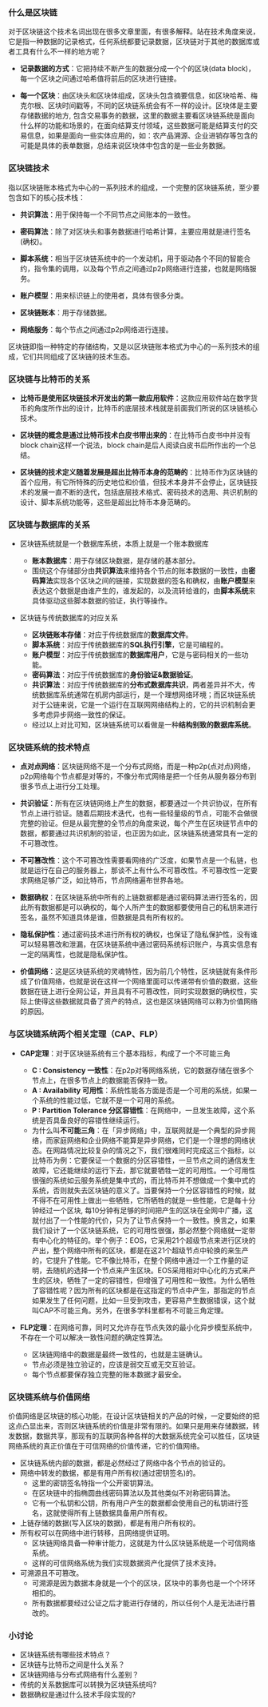 ### 什么是区块链

对于区块链这个技术名词出现在很多文章里面，有很多解释。站在技术角度来说，它是指一种数据的记录格式，任何系统都要记录数据，区块链对于其他的数据库或者工具有什么不一样的地方呢？

- **记录数据的方式**：它把持续不断产生的数据分成一个个的区块(data block)，每一个区块之间通过哈希值将前后的区块进行链接。

- **每一个区块**：由区块头和区块体组成，区块头包含摘要信息，如区块哈希、梅克尔根、区块时间戳等，不同的区块链系统会有不一样的设计。区块体是主要存储数据的地方, 包含交易事务的数据，这里的数据主要看区块链系统是面向什么样的功能和场景的，在面向结算支付领域，这些数据可能是结算支付的交易信息，如果是面向一些实体应用的，如：农产品溯源、企业进销存等包含的可能是具体的表单数据，总结来说区块体中包含的是一些业务数据。

### 区块链技术

指以区块链账本格式为中心的一系列技术的组成，一个完整的区块链系统，至少要包含如下的核心技术栈：

- **共识算法**：用于保持每一个不同节点之间账本的一致性。

- **密码算法**：除了对区块头和事务数据进行哈希计算，主要应用就是进行签名(确权)。

- **脚本系统**：相当于区块链系统中的一个发动机，用于驱动各个不同的智能合约，指令集的调用，以及每个节点之间通过p2p网络进行连接，也就是网络服务。

- **账户模型**：用来标识链上的使用者，具体有很多分类。

- **区块链账本**：用于存储数据。

- **网络服务**：每个节点之间通过p2p网络进行连接。

区块链即指一种特定的存储结构，又是以区块链账本格式为中心的一系列技术的组成，它们共同组成了区块链的技术生态。

### 区块链与比特币的关系

- **比特币是使用区块链技术开发出的第一款应用软件**：这款应用软件站在数字货币的角度所作出的设计，比特币的底层技术栈就是前面我们所说的区块链核心技术。

- **区块链的概念是通过比特币技术白皮书带出来的**：在比特币白皮书中并没有block chain这样一个说法，block chain是后人阅读白皮书后所作出的一个总结。

- **区块链的技术定义随着发展是超出比特币本身的范畴的**：比特币作为区块链的首个应用，有它所特殊的历史地位和价值，但技术本身并不会停止，区块链技术的发展一直不断的迭代，包括底层技术格式、密码技术的选用、共识机制的设计、脚本系统功能等，这些是超出比特币本身范畴的。

### 区块链与数据库的关系

- 区块链系统就是一个数据库系统，本质上就是一个账本数据库
    * **账本数据库**：用于存储区块数据，是存储的基本部分。
    * 围绕这个存储部分由**共识算法**来维持各个节点的账本数据的一致性，由**密码算法**实现各个区块之间的链接，实现数据的签名和确权，由**账户模型**来表达这个数据是由谁产生的，谁发起的，以及流转给谁的，由**脚本系统**来具体驱动这些脚本数据的验证，执行等操作。

- 区块链与传统数据库的对应关系
    * **区块链账本存储**：对应于传统数据库的**数据库文件**。
    * **脚本系统**：对应于传统数据库的**SQL执行引擎**，它是可编程的。
    * **账户模型**：对应于传统数据库的**数据库用户**，它是与密码相关的一些功能。
    * **密码算法**：对应于传统数据库的**身份验证&数据验证**。
    * **共识算法**：对应于传统数据库的**分布式数据库共识**，两者差异并不大，传统数据库系统通常在机房内部运行，是一个理想网络环境；而区块链系统对于公链来说，它是一个运行在互联网网络结构上的，它的共识机制会更多考虑异步网络一致性的保证。
    * 经过以上对比可知，区块链系统可以看做是一种**结构别致的数据库系统**。

### 区块链系统的技术特点

- **点对点网络**：区块链网络不是一个分布式网络，而是一种p2p(点对点)网络，p2p网络每个节点都是对等的，不像分布式网络是把一个任务从服务器分布到很多节点上进行分工处理。

- **共识验证**：所有在区块链网络上产生的数据，都要通过一个共识协议，在所有节点上进行验证。随着后期技术迭代，也有一些轻量级的节点，可能不会做很完整的验证。但是从最完整的全节点的角度来说，每个产生在区块链节点中的数据，都要通过共识机制的验证，也正因为如此，区块链系统通常具有一定的不可篡改性。

- **不可篡改性**：这个不可篡改性需要看网络的广泛度，如果节点是一个私链，也就是运行在自己的服务器上，那谈不上有什么不可篡改性。不可篡改性一定要求网络足够广泛，如比特币，节点网络遍布世界各地。

- **数据确权**：在区块链系统中所有的上链数据都是通过密码算法进行签名的，因此所有数据都是可以确权的，每个人所产生的数据都要使用自己的私钥来进行签名，虽然不知道具体是谁，但数据是具有所有权的。

- **隐私保护性**：通过密码技术进行所有权的确权，也保证了隐私保护性，没有谁可以轻易篡改和泄漏，在区块链系统中通过密码系统标识账户，与真实信息有一定的隔离性，也就是隐私保护性。

- **价值网络**：这是区块链系统的灵魂特性，因为前几个特性，区块链就有条件形成了价值网络，也就是说在这样一个网络里面可以传递带有价值的数据，这些数据在链上进行全网公证，并且具有不可篡改性，同时实现数据的确权性，实际上使得这些数据就具备了资产的特点，这也是区块链网络可以称为价值网络的原因。

### 与区块链系统两个相关定理（CAP、FLP）

- **CAP定理**：对于区块链系统有三个基本指标，构成了一个不可能三角
    * **C : Consistency 一致性**：在p2p对等网络系统，它的数据存储在很多个节点上，在很多节点上的数据能否保持一致。
    * **A : Availability 可用性**：系统性能各方面是否是一个可用的系统，如果一个系统的性能过低，它就不是一个可用的系统。
    * **P : Partition Tolerance 分区容错性**：在网络中，一旦发生故障，这个系统是否具备良好的容错性继续运行。
    * 为什么叫**不可能三角**：在「异步网络」中，互联网就是一个典型的异步网络，而家庭网络和企业网络不能算是异步网络，它们是一个理想的网络状态。在网路情况比较复杂的情况之下，我们很难同时完成这三个指标，以比特币为例：它要保证一个数据的分区容错性，一旦节点之间的通信发生故障，它还能继续的运行下去，那它就要牺牲一定的可用性。一个可用性很强的系统如云服务系统是集中式的，而比特币并不想做成一个集中式的系统，否则就失去区块链的意义了。当要保持一个分区容错性的时候，就不得不在可用性上做出一些牺牲，它所牺牲的就是一些性能，它是每十分钟经过一个区块, 每10分钟有足够的时间把产生的区块在全网中广播，这就付出了一个性能的代价，只为了让节点保持一个一致性。换言之，如果我们设计了一个区块链系统，它的可用性很强，那必然整个网络就一定带有中心化的特征的。举个例子：EOS，它采用21个超级节点来进行区块的产出，整个网络中所有的区块，都是在这21个超级节点中轮换的来生产的，它提升了性能。它不像比特币，在整个网络中通过一个工作量的证明，去随机的选择一个节点来产生区块。EOS采用相对中心化的方式来产生的区块，牺牲了一定的容错性，但增强了可用性和一致性。为什么牺牲了容错性呢？因为所有的区块都是在这指定的节点中产生，那指定的节点如果发生了任何问题，比如一旦受到攻击，更容易产生数据错误，这个就叫CAP不可能三角。另外，在很多学科里都有不可能三角定理。

- **FLP定理**：在网络可靠，同时又允许存在节点失效的最小化异步模型系统中，不存在一个可以解决一致性问题的确定性算法。
    * 区块链网络中的数据是最终一致性的，也就是主链确认。
    * 节点必须是独立验证的，应该是弱交互或无交互验证。
    * 每个节点都要保存独立完整的账本数据才最安全。

### 区块链系统与价值网络

价值网络是区块链的核心功能，在设计区块链相关的产品的时候，一定要始终的把这点凸显出来，否则区块链系统的价值是非常有限的。如果只是用来存储数据，转发数据，数据共享，那现有的互联网各种各样的大数据系统完全可以胜任，区块链网络系统的真正价值在于可信网络的价值传递，它的价值网络。

- 区块链系统内部的数据，都是必然经过了网络中各个节点的验证的。
- 网络中转发的数据，都是有用户所有权(通过密钥签名)的。
    * 这里的密钥签名特指一个公开密钥算法。
    * 在区块链中的指椭圆曲线密码算法以及其他类似不对称密码算法。
    * 它有一个私钥和公钥，所有用户产生的数据都会使用自己的私钥进行签名，这就使得所有上链数据具备用户所有权。
- 上链存储的数据(写入区块的数据)，都是有用户所有权的。
- 所有权可以在网络中进行转移，且网络提供证明。
    * 区块链网络具备一种审计能力，这就是为什么区块链系统是一个可信网络系统。
    * 这样的可信网络系统为我们实现数据资产化提供了技术支持。
- 可溯源且不可篡改。
    * 可溯源是因为数据本身就是一个个的区块，区块中的事务也是一个个环环相扣的。
    * 所有数据都要经过公证之后才能进行存储的，所以任何个人是无法进行篡改的。

### 小讨论

- 区块链系统有哪些技术特点？
- 区块链与比特币之间是什么关系？
- 区块链网络与分布式网络有什么差别？
- 传统的关系数据库可以转换为区块链系统吗?
- 数据确权是通过什么技术手段实现的?